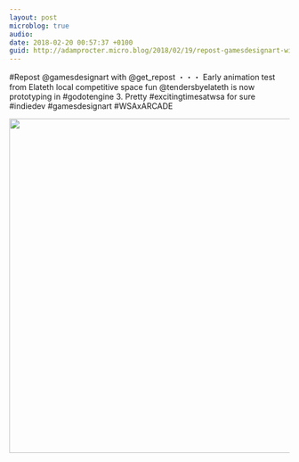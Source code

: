 ```yaml
---
layout: post
microblog: true
audio: 
date: 2018-02-20 00:57:37 +0100
guid: http://adamprocter.micro.blog/2018/02/19/repost-gamesdesignart-with.html
---
```

#Repost @gamesdesignart with @get_repost
・・・
Early animation test from Elateth local competitive space fun @tendersbyelateth is now prototyping in #godotengine 3. Pretty #excitingtimesatwsa for sure #indiedev #gamesdesignart #WSAxARCADE

<img src="http://discursive.adamprocter.co.uk/uploads/2018/f27b39b096.jpg" width="600" height="600" />
